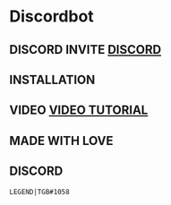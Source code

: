 # Discordbot

## DISCORD INVITE [DISCORD](https://discord.gg/js3BrzReXw)



## INSTALLATION 

## VIDEO [VIDEO TUTORIAL](https://www.youtube.com/watch?v=iNbKTB5534k)


##  MADE WITH LOVE


## DISCORD 
`LEGEND|TGB#1058`
